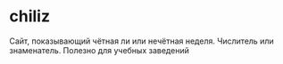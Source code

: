 # chiliz
Сайт, показывающий чётная ли или нечётная неделя. Числитель или знаменатель. Полезно для учебных заведений
